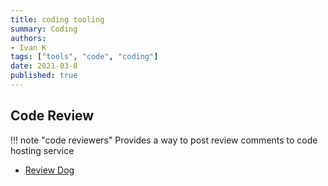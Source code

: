 ```yaml
---
title: coding tooling
summary: Coding
authors:
- Ivan K
tags: ["tools", "code", "coding"]
date: 2021-03-8
published: true
---
```


## Code Review

!!! note "code reviewers"
    Provides a way to post review comments to code hosting service

- [Review Dog](https://github.com/reviewdog/reviewdog)

